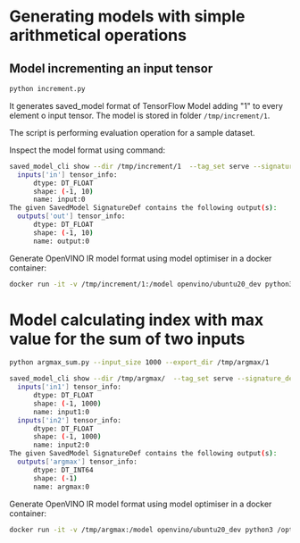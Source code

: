 # Generating models with simple arithmetical operations

## Model incrementing an input tensor

```bash
python increment.py
```

It generates saved_model format of TensorFlow Model adding "1" to every element o input tensor.
The model is stored in folder `/tmp/increment/1`.

The script is performing evaluation operation for a sample dataset.

Inspect the model format using command:

```bash
saved_model_cli show --dir /tmp/increment/1  --tag_set serve --signature_def serving_default
  inputs['in'] tensor_info:
      dtype: DT_FLOAT
      shape: (-1, 10)
      name: input:0
The given SavedModel SignatureDef contains the following output(s):
  outputs['out'] tensor_info:
      dtype: DT_FLOAT
      shape: (-1, 10)
      name: output:0
```

Generate OpenVINO IR model format using model optimiser in a docker container:

```bash
docker run -it -v /tmp/increment/1:/model openvino/ubuntu20_dev python3 /opt/intel/openvino/deployment_tools/model_optimizer/mo.py --saved_model_dir /model/ --batch 1 --output_dir /model/

```

# Model calculating index with max value for the sum of two inputs

```bash
python argmax_sum.py --input_size 1000 --export_dir /tmp/argmax/1
```

```bash
saved_model_cli show --dir /tmp/argmax/  --tag_set serve --signature_def serving_default
  inputs['in1'] tensor_info:
      dtype: DT_FLOAT
      shape: (-1, 1000)
      name: input1:0
  inputs['in2'] tensor_info:
      dtype: DT_FLOAT
      shape: (-1, 1000)
      name: input2:0
The given SavedModel SignatureDef contains the following output(s):
  outputs['argmax'] tensor_info:
      dtype: DT_INT64
      shape: (-1)
      name: argmax:0
```


Generate OpenVINO IR model format using model optimiser in a docker container:

```bash
docker run -it -v /tmp/argmax:/model openvino/ubuntu20_dev python3 /opt/intel/openvino_2020.1.023/deployment_tools/model_optimizer/mo.py --saved_model_dir /model/ --batch 1 --output_dir /model/

```
